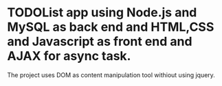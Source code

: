# TODOList app using Node.js and MySQL as back end and HTML,CSS and Javascript as front end and AJAX for async task.
The project uses DOM as content manipulation tool withiout using jquery.
